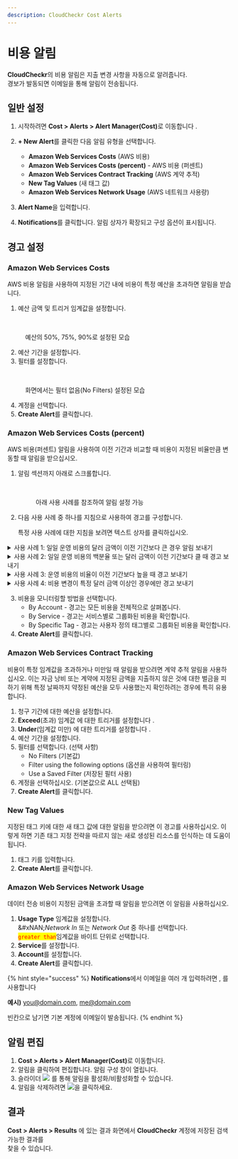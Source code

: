 ```yaml
---
description: CloudCheckr Cost Alerts
---
```


# 비용 알림

**CloudCheckr**의 비용 알림은 지출 변경 사항을 자동으로 알려줍니다. \
경보가 발동되면 이메일을 통해 알림이 전송됩니다.

## 일반 설정 <a href="#general_setup" id="general_setup"></a>

1. 시작하려면 **Cost > Alerts > Alert Manager(Cost)**&#xB85C; 이동합니다 .
2.  **+ New Alert**를 클릭한 다음 알림 유형을 선택합니다.

    * **Amazon Web Services Costs** (AWS 비용)
    * **Amazon Web Services Costs (percent)** - AWS 비용 (퍼센트)
    * **Amazon Web Services Contract Tracking** (AWS 계약 추적)
    * **New Tag Values** (새 태그 값)
    * **Amazon Web Services Network Usage** (AWS 네트워크 사용량)


3. **Alert Name**을 입력합니다.
4. **Notifications**를 클릭합니다. 알림 상자가 확장되고 구성 옵션이 표시됩니다.

## 경고 설정 <a href="#alert_setup" id="alert_setup"></a>

### **Amazon Web Services Costs**

AWS 비용 알림을 사용하여 지정된 기간 내에 비용이 특정 예산을 초과하면 알림을 받습니다.

1. 예산 금액 및 트리거 임계값을 설정합니다.

<div align="left"><figure><img src="https://files.helpdocs.io/articles/5iwvhy09gb/1539706238948/03-budget-amount-trigger-threshold.png" alt=""><figcaption><p>예산의 50%, 75%, 90%로 설정된 모습</p></figcaption></figure></div>

2. 예산 기간을 설정합니다.
3. 필터를 설정합니다.

<div align="left"><figure><img src="https://files.helpdocs.io/articles/5iwvhy09gb/1539706239179/04-filters.png" alt=""><figcaption><p>화면에서는 필터 없음(No Filters) 설정된 모습</p></figcaption></figure></div>

4. 계정을 선택합니다.
5. **Create Alert**를 클릭합니다.

### **Amazon Web Services Costs (percent)**

AWS 비용(퍼센트) 알림을 사용하여 이전 기간과 비교할 때 비용이 지정된 비율만큼 변동할 때 알림을 받으십시오.

1.  알림 섹션까지 아래로 스크롤합니다.

    <figure><img src="https://files.helpdocs.io/p1pa4evz6u/articles/0prs0i3b1f/1608315177130/alert-screen-empty.png" alt=""><figcaption><p>아래 사용 사례를 참조하여 알림 설정 가능</p></figcaption></figure>
2.  다음 사용 사례 중 하나를 지침으로 사용하여 경고를 구성합니다.

    특정 사용 사례에 대한 지침을 보려면 텍스트 상자를 클릭하십시오.

<details>

<summary>사용 사례 1: 일일 운영 비용의 달러 금액이 이전 기간보다 큰 경우 알림 보내기</summary>



이 사용 사례에서 이전 30일 청구 기간의 평균 운영 비용은 $2,500였습니다. 최소 2일 동안 비용 급증이 있을 때 일일 운영 비용이 $2,500 이상으로 $100 이상 증가하면 **CloudCheckr**에서 경고를 보내길 원합니다.

이러한 조건과 일치하는 경고를 구성하려면:

1. 첫 번째 확인란을 선택하고 (일일 금액) 텍스트 필드에 **100을 입력합니다.** (<mark style="color:red;">**1**</mark>)
2. \_\_일 동안 비용이 급증하는 경우 텍스트 필드에 **2를** 입력합니다 . (<mark style="color:red;">**2**</mark>)
3. 이전\_\_일의 평균 비용과 비교한 텍스트 필드에 **30을** 입력합니다 . (<mark style="color:red;">**3**</mark>)
4.

    <figure><img src="../.gitbook/assets/image (21).png" alt=""><figcaption></figcaption></figure>

</details>

<details>

<summary>사용 사례 2: 일일 운영 비용의 백분율 또는 달러 금액이 이전 기간보다 클 때 경고 보내기</summary>



이 사용 사례에서 이전 30일 청구 기간의 평균 운영 비용은 $2,500였습니다. 최소 2일 동안 비용 급증이 있을 때 일일 운영 비용이 $100 증가하거나 $2,500 이상으로 4% 이상 증가하면 **CloudCheckr**에서 알림을 받기를 원합니다.

이러한 조건과 일치하는 경고를 구성하려면:

1. 첫 번째 확인란을 선택하고 (일일 금액) 텍스트 필드에 **100을 입력합니다.** (<mark style="color:red;">**1**</mark>)
2. \_\_일 동안 비용이 급증하는 경우 텍스트 필드에 **2를** 입력합니다 . (<mark style="color:red;">**2**</mark>)
3. 이전\_\_일의 평균 비용과 비교한 텍스트 필드에 **30을** 입력합니다 . (<mark style="color:red;">**3**</mark>)
4.  두 번째 확인란을 선택하고 (퍼센트 평균 텍스트 필드에 **4를 입력합니다. (**<mark style="color:red;">**4**</mark>**)**



    <div align="left"><figure><img src="../.gitbook/assets/image (77).png" alt=""><figcaption></figcaption></figure></div>

</details>

<details>

<summary>사용 사례 3: 운영 비용의 비율이 이전 기간보다 높을 때 경고 보내기</summary>

이 사용 사례에서 이전 30일 청구 기간의 평균 운영 비용은 $2,500였습니다. 최소 2일 동안 비용 급증이 있을 때 일일 운영 비용이 $2,500 이상으로 4% 이상 증가하면 **CloudCheckr**에서 경고를 보내길 원합니다.

이러한 조건과 일치하는 경고를 구성하려면:

1. \_\_일 동안 비용이 급증하는 경우 텍스트 필드에 **2를** 입력합니다 . (<mark style="color:red;">**1**</mark>)
2. 이전\_\_일의 평균 비용과 비교한 텍스트 필드에 **30을** 입력합니다 . (<mark style="color:red;">**2**</mark>)
3. 두 번째 확인란을 선택하고 (퍼센트 평균 텍스트 필드에 **4를 입력합니다. (**<mark style="color:red;">**3**</mark>**)**
4.

    <figure><img src="../.gitbook/assets/image (16).png" alt=""><figcaption></figcaption></figure>

</details>

<details>

<summary>사용 사례 4: 비용 변경이 특정 달러 금액 이상인 경우에만 경고 보내기</summary>

이 사용 사례에서 이전 30일 청구 기간의 평균 운영 비용은 $2,500였습니다. 최소 2일 동안 비용 급증이 있을 때 일일 운영 비용이 $100 증가하거나 $2,500 이상으로 4% 이상 증가하면 **CloudCheckr**에서 알림을 받기를 원합니다.

그러나 **CloudCheckr**가 비용의 변화가 백분율 평균을 $75 이상 초과하는 경우에만 경고하기를 원합니다. 이렇게 하면 작은 비용 변동에 대해 원치 않는 알림을 받지 않습니다.

이러한 조건과 일치하는 경고를 구성하려면:

1. \_\_일 동안 비용이 급증하는 경우 텍스트 필드에 **2를** 입력합니다 . (<mark style="color:red;">**1**</mark>)
2. 이전\_\_일의 평균 비용과 비교한 텍스트 필드에 **30을** 입력합니다 . (<mark style="color:red;">**2**</mark>)
3. 두 번째 확인란을 선택하고 (퍼센트 평균 텍스트 필드에 **4를 입력합니다. (**<mark style="color:red;">**3**</mark>**)**
4. 최소 비용 변경 $ 텍스트 필드에 **75를** 입력합니다 . (<mark style="color:red;">**4**</mark>)
5.

    <figure><img src="../.gitbook/assets/image (81).png" alt=""><figcaption></figcaption></figure>

</details>

3. 비용을 모니터링할 방법을 선택합니다.
   * By Account - 경고는 모든 비용을 전체적으로 살펴봅니다.
   * By Service - 경고는 서비스별로 그룹화된 비용을 확인합니다.
   * By Specific Tag - 경고는 사용자 정의 태그별로 그룹화된 비용을 확인합니다.
4. **Create Alert**를 클릭합니다.

### **Amazon Web Services Contract Tracking**

비용이 특정 임계값을 초과하거나 미만일 때 알림을 받으려면 계약 추적 알림을 사용하십시오. 이는 자금 낭비 또는 계약에 지정된 금액을 지출하지 않은 것에 대한 벌금을 피하기 위해 특정 날짜까지 약정된 예산을 모두 사용했는지 확인하려는 경우에 특히 유용합니다.

1. 청구 기간에 대한 예산을 설정합니다.
2. **Exceed**(초과) 임계값 에 대한 트리거를 설정합니다 .
3. **Under**(임계값 미만) 에 대한 트리거를 설정합니다 .
4. 예산 기간을 설정합니다.
5. 필터를 선택합니다. (선택 사항)
   * No Filters (기본값)
   * Filter using the following options (옵션을 사용하여 필터링)
   * Use a Saved Filter (저장된 필터 사용)
6. 계정을 선택하십시오. (기본값으로 ALL 선택됨)
7. **Create Alert**를 클릭합니다.

### **New Tag Values**

지정된 태그 키에 대한 새 태그 값에 대한 알림을 받으려면 이 경고를 사용하십시오. 이렇게 하면 기존 태그 지정 전략을 따르지 않는 새로 생성된 리소스를 인식하는 데 도움이 됩니다.

1. 태그 키를 입력합니다.
2. **Create Alert**를 클릭합니다.

### **Amazon Web Services Network Usage**

데이터 전송 비용이 지정된 금액을 초과할 때 알림을 받으려면 이 알림을 사용하십시오.

1. **Usage Type** 임계값을 설정합니다.\
   &#xNAN;_&#x4E;etwork In_ 또는 _Network Out_ 중 하나를 선택합니다.\
   <mark style="color:red;">`greater than`</mark>임계값을 바이트 단위로 선택합니다.
2. **Service**를 설정합니다.
3. **Account**를 설정합니다.
4. **Create Alert**를 클릭합니다.

{% hint style="success" %}
**Notifications**에서 이메일을 여러 개 입력하려면 , 를 사용합니다

**예시)** you@domain.com, me@domain.com

빈칸으로 남기면 기본 계정에 이메일이 발송됩니다.
{% endhint %}



## 알림 편집 <a href="#editing_your_alerts" id="editing_your_alerts"></a>

1. **Cost > Alerts > Alert Manager(Cost)**&#xB85C; 이동합니다.
2. 알림을 클릭하여 편집합니다. 알림 구성 창이 열립니다.
3. 슬라이더 ![](https://files.helpdocs.io/articles/5iwvhy09gb/1539706239837/11-on-off.png) 를 통해 알림을 활성화/비활성화할 수 있습니다.
4. 알림을 삭제하려면 ![](https://files.helpdocs.io/articles/5iwvhy09gb/1539706239996/13-x.png)을 클릭하세요.



## 결과 <a href="#results" id="results"></a>

**Cost > Alerts > Results** 에 있는 결과 화면에서 **CloudCheckr** 계정에 저장된 검색 가능한 결과를\
찾을 수 있습니다.

